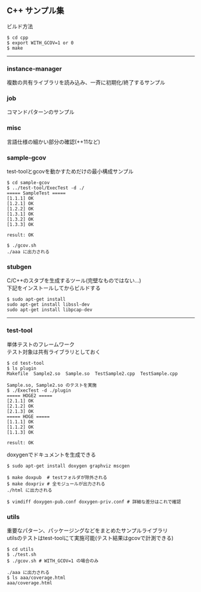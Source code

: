 
## C++ サンプル集

ビルド方法
```
$ cd cpp
$ export WITH_GCOV=1 or 0
$ make
```

---

### instance-manager
複数の共有ライブラリを読み込み、一斉に初期化/終了するサンプル

### job
コマンドパターンのサンプル

### misc
言語仕様の細かい部分の確認(++11など)

### sample-gcov
test-toolとgcovを動かすためだけの最小構成サンプル

```
$ cd sample-gcov
$ ../test-tool/ExecTest -d ./
===== SampleTest =====
[1.1.1] OK
[1.2.1] OK
[1.2.2] OK
[1.3.1] OK
[1.3.2] OK
[1.3.3] OK

result: OK

$ ./gcov.sh
./aaa に出力される
```

### stubgen
C/C++のスタブを生成するツール(完壁なものではない...)<br>
下記をインストールしてからビルドする

```
$ sudo apt-get install
sudo apt-get install libssl-dev
sudo apt-get install libpcap-dev
```

---

### test-tool
単体テストのフレームワーク<br>
テスト対象は共有ライブラリとしておく
```
$ cd test-tool
$ ls plugin
Makefile  Sample2.so  Sample.so  TestSample2.cpp  TestSample.cpp

Sample.so, Sample2.so のテストを実施
$ ./ExecTest -d ./plugin
===== HOGE2 =====
[2.1.1] OK
[2.1.2] OK
[2.1.3] OK
===== HOGE =====
[1.1.1] OK
[1.1.2] OK
[1.1.3] OK

result: OK
```

doxygenでドキュメントを生成できる<br>
```
$ sudo apt-get install doxygen graphviz mscgen

$ make doxpub  # testフォルダが除外される
$ make doxpriv # 全モジュールが出力される
./html に出力される

$ vimdiff doxygen-pub.conf doxygen-priv.conf # 詳細な差分はこれで確認
```

### utils
重要なパターン、パッケージングなどをまとめたサンプルライブラリ<br>
utilsのテストはtest-toolにて実施可能(テスト結果はgcovで計測できる)

```
$ cd utils
$ ./test.sh
$ ./gcov.sh # WITH_GCOV=1 の場合のみ

./aaa に出力される
$ ls aaa/coverage.html
aaa/coverage.html

```
